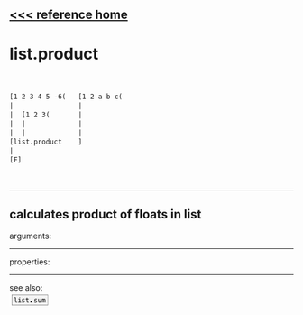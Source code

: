 [<<< reference home](ceammc_lib.md)
---

# list.product

```


[1 2 3 4 5 -6(   [1 2 a b c(
|                |
|  [1 2 3(       |
|  |             |
|  |             |
[list.product    ]
|
[F]

            
```
---
calculates product of floats in list
---
arguments:


---
properties:


---
see also:<br>
[![list.sum](img/object_list.sum.png)](list.sum.md)
